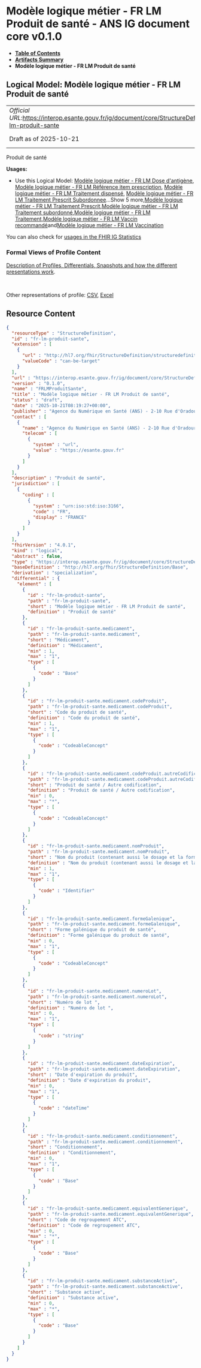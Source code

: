 # Modèle logique métier - FR LM Produit de santé - ANS IG document core v0.1.0

* [**Table of Contents**](toc.md)
* [**Artifacts Summary**](artifacts.md)
* **Modèle logique métier - FR LM Produit de santé**

## Logical Model: Modèle logique métier - FR LM Produit de santé 

| | |
| :--- | :--- |
| *Official URL*:https://interop.esante.gouv.fr/ig/document/core/StructureDefinition/fr-lm-produit-sante | *Version*:0.1.0 |
| Draft as of 2025-10-21 | *Computable Name*:FRLMProduitSante |

 
Produit de santé 

**Usages:**

* Use this Logical Model: [Modèle logique métier - FR LM Dose d'antigène](StructureDefinition-fr-lm-dose-antigene.md), [Modèle logique métier - FR LM Référence item prescription](StructureDefinition-fr-lm-reference-item-prescription.md), [Modèle logique métier - FR LM Traitement dispensé](StructureDefinition-fr-lm-traitement-dispense.md), [Modèle logique métier - FR LM Traitement Prescrit Subordonnee](StructureDefinition-fr-lm-traitement-prescrit-subordonne.md)...Show 5 more,[Modèle logique métier - FR LM Traitement Prescrit](StructureDefinition-fr-lm-traitement-prescrit.md),[Modèle logique métier - FR LM Traitement subordonné](StructureDefinition-fr-lm-traitement-subordonne.md),[Modèle logique métier - FR LM Traitement](StructureDefinition-fr-lm-traitement.md),[Modèle logique métier - FR LM Vaccin recommandé](StructureDefinition-fr-lm-vaccin-recommande.md)and[Modèle logique métier - FR LM Vaccination](StructureDefinition-fr-lm-vaccination.md)

You can also check for [usages in the FHIR IG Statistics](https://packages2.fhir.org/xig/ans.document.fr.core|current/StructureDefinition/fr-lm-produit-sante)

### Formal Views of Profile Content

 [Description of Profiles, Differentials, Snapshots and how the different presentations work](http://build.fhir.org/ig/FHIR/ig-guidance/readingIgs.html#structure-definitions). 

 

Other representations of profile: [CSV](StructureDefinition-fr-lm-produit-sante.csv), [Excel](StructureDefinition-fr-lm-produit-sante.xlsx) 



## Resource Content

```json
{
  "resourceType" : "StructureDefinition",
  "id" : "fr-lm-produit-sante",
  "extension" : [
    {
      "url" : "http://hl7.org/fhir/StructureDefinition/structuredefinition-type-characteristics",
      "valueCode" : "can-be-target"
    }
  ],
  "url" : "https://interop.esante.gouv.fr/ig/document/core/StructureDefinition/fr-lm-produit-sante",
  "version" : "0.1.0",
  "name" : "FRLMProduitSante",
  "title" : "Modèle logique métier - FR LM Produit de santé",
  "status" : "draft",
  "date" : "2025-10-21T08:19:27+00:00",
  "publisher" : "Agence du Numérique en Santé (ANS) - 2-10 Rue d'Oradour-sur-Glane, 75015 Paris",
  "contact" : [
    {
      "name" : "Agence du Numérique en Santé (ANS) - 2-10 Rue d'Oradour-sur-Glane, 75015 Paris",
      "telecom" : [
        {
          "system" : "url",
          "value" : "https://esante.gouv.fr"
        }
      ]
    }
  ],
  "description" : "Produit de santé",
  "jurisdiction" : [
    {
      "coding" : [
        {
          "system" : "urn:iso:std:iso:3166",
          "code" : "FR",
          "display" : "FRANCE"
        }
      ]
    }
  ],
  "fhirVersion" : "4.0.1",
  "kind" : "logical",
  "abstract" : false,
  "type" : "https://interop.esante.gouv.fr/ig/document/core/StructureDefinition/fr-lm-produit-sante",
  "baseDefinition" : "http://hl7.org/fhir/StructureDefinition/Base",
  "derivation" : "specialization",
  "differential" : {
    "element" : [
      {
        "id" : "fr-lm-produit-sante",
        "path" : "fr-lm-produit-sante",
        "short" : "Modèle logique métier - FR LM Produit de santé",
        "definition" : "Produit de santé"
      },
      {
        "id" : "fr-lm-produit-sante.medicament",
        "path" : "fr-lm-produit-sante.medicament",
        "short" : "Médicament",
        "definition" : "Médicament",
        "min" : 1,
        "max" : "1",
        "type" : [
          {
            "code" : "Base"
          }
        ]
      },
      {
        "id" : "fr-lm-produit-sante.medicament.codeProduit",
        "path" : "fr-lm-produit-sante.medicament.codeProduit",
        "short" : "Code du produit de santé",
        "definition" : "Code du produit de santé",
        "min" : 1,
        "max" : "1",
        "type" : [
          {
            "code" : "CodeableConcept"
          }
        ]
      },
      {
        "id" : "fr-lm-produit-sante.medicament.codeProduit.autreCodification",
        "path" : "fr-lm-produit-sante.medicament.codeProduit.autreCodification",
        "short" : "Produit de santé / Autre codification",
        "definition" : "Produit de santé / Autre codification",
        "min" : 0,
        "max" : "*",
        "type" : [
          {
            "code" : "CodeableConcept"
          }
        ]
      },
      {
        "id" : "fr-lm-produit-sante.medicament.nomProduit",
        "path" : "fr-lm-produit-sante.medicament.nomProduit",
        "short" : "Nom du produit (contenant aussi le dosage et la forme galénique)",
        "definition" : "Nom du produit (contenant aussi le dosage et la forme galénique)",
        "min" : 1,
        "max" : "1",
        "type" : [
          {
            "code" : "Identifier"
          }
        ]
      },
      {
        "id" : "fr-lm-produit-sante.medicament.formeGalenique",
        "path" : "fr-lm-produit-sante.medicament.formeGalenique",
        "short" : "Forme galénique du produit de santé",
        "definition" : "Forme galénique du produit de santé",
        "min" : 0,
        "max" : "1",
        "type" : [
          {
            "code" : "CodeableConcept"
          }
        ]
      },
      {
        "id" : "fr-lm-produit-sante.medicament.numeroLot",
        "path" : "fr-lm-produit-sante.medicament.numeroLot",
        "short" : "Numéro de lot ",
        "definition" : "Numéro de lot ",
        "min" : 0,
        "max" : "1",
        "type" : [
          {
            "code" : "string"
          }
        ]
      },
      {
        "id" : "fr-lm-produit-sante.medicament.dateExpiration",
        "path" : "fr-lm-produit-sante.medicament.dateExpiration",
        "short" : "Date d'expiration du produit",
        "definition" : "Date d'expiration du produit",
        "min" : 0,
        "max" : "1",
        "type" : [
          {
            "code" : "dateTime"
          }
        ]
      },
      {
        "id" : "fr-lm-produit-sante.medicament.conditionnement",
        "path" : "fr-lm-produit-sante.medicament.conditionnement",
        "short" : "Conditionnement",
        "definition" : "Conditionnement",
        "min" : 0,
        "max" : "1",
        "type" : [
          {
            "code" : "Base"
          }
        ]
      },
      {
        "id" : "fr-lm-produit-sante.medicament.equivalentGenerique",
        "path" : "fr-lm-produit-sante.medicament.equivalentGenerique",
        "short" : "Code de regroupement ATC",
        "definition" : "Code de regroupement ATC",
        "min" : 0,
        "max" : "*",
        "type" : [
          {
            "code" : "Base"
          }
        ]
      },
      {
        "id" : "fr-lm-produit-sante.medicament.substanceActive",
        "path" : "fr-lm-produit-sante.medicament.substanceActive",
        "short" : "Substance active",
        "definition" : "Substance active",
        "min" : 0,
        "max" : "*",
        "type" : [
          {
            "code" : "Base"
          }
        ]
      }
    ]
  }
}

```
